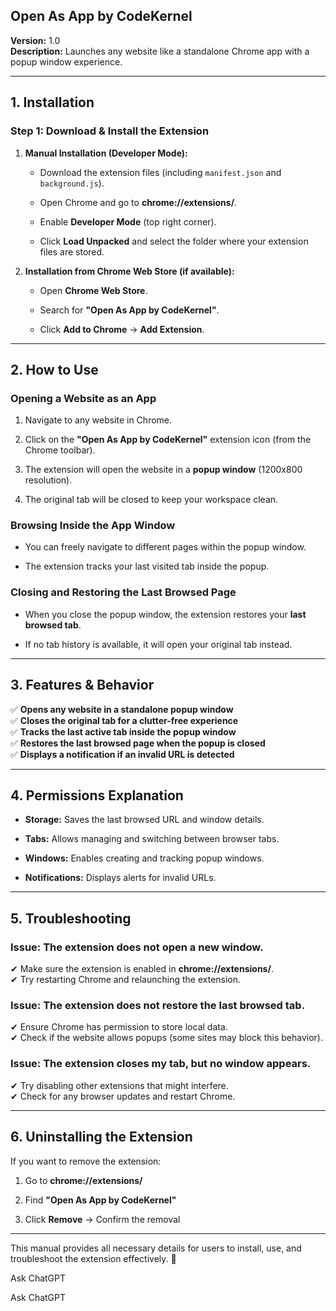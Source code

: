 **Open As App by CodeKernel**
-----------------------------

**Version:** 1.0  
**Description:** Launches any website like a standalone Chrome app with a popup window experience.

* * *

**1\. Installation**
--------------------

### **Step 1: Download & Install the Extension**

1.  **Manual Installation (Developer Mode):**
    
    *   Download the extension files (including `manifest.json` and `background.js`).
        
    *   Open Chrome and go to **chrome://extensions/**.
        
    *   Enable **Developer Mode** (top right corner).
        
    *   Click **Load Unpacked** and select the folder where your extension files are stored.
        
2.  **Installation from Chrome Web Store (if available):**
    
    *   Open **Chrome Web Store**.
        
    *   Search for **"Open As App by CodeKernel"**.
        
    *   Click **Add to Chrome** → **Add Extension**.
        

* * *

**2\. How to Use**
------------------

### **Opening a Website as an App**

1.  Navigate to any website in Chrome.
    
2.  Click on the **"Open As App by CodeKernel"** extension icon (from the Chrome toolbar).
    
3.  The extension will open the website in a **popup window** (1200x800 resolution).
    
4.  The original tab will be closed to keep your workspace clean.
    

### **Browsing Inside the App Window**

*   You can freely navigate to different pages within the popup window.
    
*   The extension tracks your last visited tab inside the popup.
    

### **Closing and Restoring the Last Browsed Page**

*   When you close the popup window, the extension restores your **last browsed tab**.
    
*   If no tab history is available, it will open your original tab instead.
    

* * *

**3\. Features & Behavior**
---------------------------

✅ **Opens any website in a standalone popup window**  
✅ **Closes the original tab for a clutter-free experience**  
✅ **Tracks the last active tab inside the popup window**  
✅ **Restores the last browsed page when the popup is closed**  
✅ **Displays a notification if an invalid URL is detected**

* * *

**4\. Permissions Explanation**
-------------------------------

*   **Storage:** Saves the last browsed URL and window details.
    
*   **Tabs:** Allows managing and switching between browser tabs.
    
*   **Windows:** Enables creating and tracking popup windows.
    
*   **Notifications:** Displays alerts for invalid URLs.
    

* * *

**5\. Troubleshooting**
-----------------------

### **Issue: The extension does not open a new window.**

✔ Make sure the extension is enabled in **chrome://extensions/**.  
✔ Try restarting Chrome and relaunching the extension.

### **Issue: The extension does not restore the last browsed tab.**

✔ Ensure Chrome has permission to store local data.  
✔ Check if the website allows popups (some sites may block this behavior).

### **Issue: The extension closes my tab, but no window appears.**

✔ Try disabling other extensions that might interfere.  
✔ Check for any browser updates and restart Chrome.

* * *

**6\. Uninstalling the Extension**
----------------------------------

If you want to remove the extension:

1.  Go to **chrome://extensions/**
    
2.  Find **"Open As App by CodeKernel"**
    
3.  Click **Remove** → Confirm the removal
    

* * *

This manual provides all necessary details for users to install, use, and troubleshoot the extension effectively. 🚀

Ask ChatGPT

Ask ChatGPT